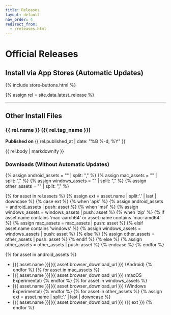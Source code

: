 ```yaml
---
title: Releases
layout: default
nav_order: 4
redirect_from:
  - /releases.html
---
```


# Official Releases

## Install via App Stores (Automatic Updates)

{% include store-buttons.html %}

{% assign rel = site.data.latest_release %}

---

## Other Install Files

### {{ rel.name }} ({{ rel.tag_name }})
**Published on** {{ rel.published_at | date: "%B %-d, %Y" }}

{{ rel.body | markdownify }}

### Downloads (Without Automatic Updates)
{% assign android_assets = "" | split: "," %}
{% assign mac_assets = "" | split: "," %}
{% assign windows_assets = "" | split: "," %}
{% assign other_assets = "" | split: "," %}

{% for asset in rel.assets %}
  {% assign ext = asset.name | split:'.' | last | downcase %}
  {% case ext %}
    {% when 'apk' %}
      {% assign android_assets = android_assets | push: asset %}
    {% when 'msi' %}
      {% assign windows_assets = windows_assets | push: asset %}
    {% when 'zip' %}
      {% if asset.name contains 'mac-aarch64' or asset.name contains 'mac-amd64' %}
        {% assign mac_assets = mac_assets | push: asset %}
      {% elsif asset.name contains 'windows' %}
        {% assign windows_assets = windows_assets | push: asset %}
      {% else %}
        {% assign other_assets = other_assets | push: asset %}
      {% endif %}
    {% else %}
      {% assign other_assets = other_assets | push: asset %}
  {% endcase %}
{% endfor %}

{% for asset in android_assets %}
- [{{ asset.name }}]({{ asset.browser_download_url }}) (Android)
{% endfor %}
{% for asset in mac_assets %}
- [{{ asset.name }}]({{ asset.browser_download_url }}) (macOS Experimental)
{% endfor %}
{% for asset in windows_assets %}
- [{{ asset.name }}]({{ asset.browser_download_url }}) (Windows Experimental)
{% endfor %}
{% for asset in other_assets %}
  {% assign ext = asset.name | split:'.' | last | downcase %}
- [{{ asset.name }}]({{ asset.browser_download_url }}) ({{ ext }})
{% endfor %}
